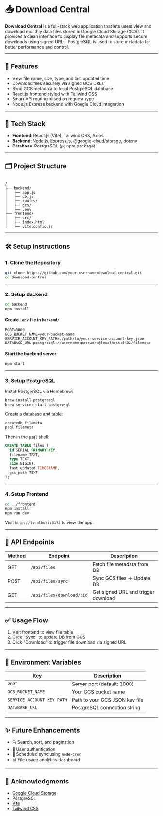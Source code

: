 
# 📥 Download Central

**Download Central** is a full-stack web application that lets users view and download monthly data files stored in Google Cloud Storage (GCS). It provides a clean interface to display file metadata and supports secure downloads using signed URLs. PostgreSQL is used to store metadata for better performance and control.

---

## 🚀 Features

- View file name, size, type, and last updated time
- Download files securely via signed GCS URLs
- Sync GCS metadata to local PostgreSQL database
- React.js frontend styled with Tailwind CSS
- Smart API routing based on request type
- Node.js Express backend with Google Cloud integration

---

## 🧰 Tech Stack

- **Frontend**: React.js (Vite), Tailwind CSS, Axios
- **Backend**: Node.js, Express.js, @google-cloud/storage, dotenv
- **Database**: PostgreSQL (`pg` npm package)

---

## 🗂️ Project Structure

```

/
├── backend/
│   ├── app.js
│   ├── db.js
│   ├── routes/
│   ├── gcs/
│   ├── .env
├── frontend/
│   ├── src/
│   ├── index.html
│   ├── vite.config.js

````

---

## 🛠️ Setup Instructions

### 1. Clone the Repository

```bash
git clone https://github.com/your-username/download-central.git
cd download-central
````

---

### 2. Setup Backend

```bash
cd backend
npm install
```

#### Create `.env` file in `backend/`

```env
PORT=3000
GCS_BUCKET_NAME=your-bucket-name
SERVICE_ACCOUNT_KEY_PATH=./path/to/your-service-account-key.json
DATABASE_URL=postgresql://username:password@localhost:5432/filemeta
```

#### Start the backend server

```bash
npm start
```

---

### 3. Setup PostgreSQL

Install PostgreSQL via Homebrew:

```bash
brew install postgresql
brew services start postgresql
```

Create a database and table:

```bash
createdb filemeta
psql filemeta
```

Then in the `psql` shell:

```sql
CREATE TABLE files (
  id SERIAL PRIMARY KEY,
  filename TEXT,
  type TEXT,
  size BIGINT,
  last_updated TIMESTAMP,
  gcs_path TEXT
);
```

---

### 4. Setup Frontend

```bash
cd ../frontend
npm install
npm run dev
```

Visit `http://localhost:5173` to view the app.

---

## 🔄 API Endpoints

| Method | Endpoint                  | Description                         |
| ------ | ------------------------- | ----------------------------------- |
| GET    | `/api/files`              | Fetch file metadata from DB         |
| POST   | `/api/files/sync`         | Sync GCS files → Update DB          |
| GET    | `/api/files/download/:id` | Get signed URL and trigger download |

---

## ✅ Usage Flow

1. Visit frontend to view file table
2. Click "Sync" to update DB from GCS
3. Click "Download" to trigger file download via signed URL

---

## 🔐 Environment Variables

| Key                        | Description                    |
| -------------------------- | ------------------------------ |
| `PORT`                     | Server port (default: 3000)    |
| `GCS_BUCKET_NAME`          | Your GCS bucket name           |
| `SERVICE_ACCOUNT_KEY_PATH` | Path to your GCS JSON key file |
| `DATABASE_URL`             | PostgreSQL connection string   |

---

## ✨ Future Enhancements

* 🔍 Search, sort, and pagination
* 👥 User authentication
* 📅 Scheduled sync using `node-cron`
* 📊 File usage analytics dashboard

---

## 🙌 Acknowledgments

* [Google Cloud Storage](https://cloud.google.com/storage)
* [PostgreSQL](https://www.postgresql.org/)
* [Vite](https://vitejs.dev/)
* [Tailwind CSS](https://tailwindcss.com/)

```

